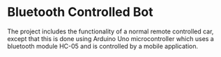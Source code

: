 # Bluetooth Controlled Bot
The project includes the functionality of a normal remote controlled car, except that this is done using Arduino Uno microcontroller which uses a bluetooth module HC-05 and is controlled by a mobile application. 
